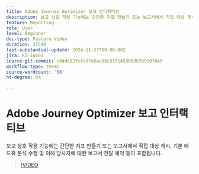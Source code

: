 ```yaml
---
title: Adobe Journey Optimizer 보고 인터랙티브
description: 보고 상호 작용 기능에는 간단한 지표 만들기 또는 보고서에서 직접 대상 게시, 기본 애드혹 분석 수행 및 이해 당사자에 대한 보고서 전달 예약 등이 포함됩니다.
feature: Reporting
role: User
level: Beginner
doc-type: Feature Video
duration: 27540
last-substantial-update: 2024-11-27T00:00:00Z
jira: KT-16603
source-git-commit: c84dc927cfe97a5ac88c51f145308db7b919f845
workflow-type: tm+mt
source-wordcount: '68'
ht-degree: 0%

---
```



# Adobe Journey Optimizer 보고 인터랙티브

보고 상호 작용 기능에는 간단한 지표 만들기 또는 보고서에서 직접 대상 게시, 기본 애드혹 분석 수행 및 이해 당사자에 대한 보고서 전달 예약 등이 포함됩니다.

>[!VIDEO](https://video.tv.adobe.com/v/3440615/?learn=on)
